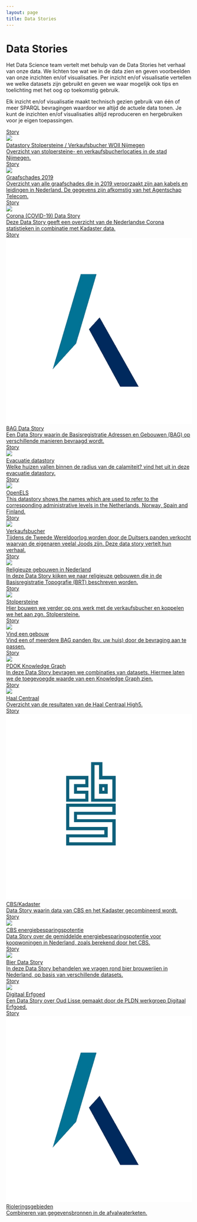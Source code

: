 ```yaml
---
layout: page
title: Data Stories
---
```


# Data Stories

Het Data Science team vertelt met behulp van de Data Stories het verhaal van onze data. We lichten toe wat we in de data zien en geven voorbeelden van onze inzichten en/of visualisaties. Per inzicht en/of visualisatie vertellen we welke datasets zijn gebruikt en geven we waar mogelijk ook tips en toelichting met het oog op toekomstig gebruik.

Elk inzicht en/of visualisatie maakt technisch gezien gebruik van één of meer SPARQL bevragingen waardoor we altijd de actuele data tonen. Je kunt de inzichten en/of visualisaties altijd reproduceren en hergebruiken voor je eigen toepassingen.

<div class="cards-wrapper">
  <a href="./stolpersteine/index.html">
    <div class="card">
      <div class="card-type">Story</div>
      <img class="card-image" src="/assets/images/stolpersteine_nijmegen.png">
      <div class="card-title">Datastory Stolpersteine / Verkaufsbucher WOII Nijmegen</div>
      <div class="card-description">Overzicht van stolpersteine- en verkaufsbucherlocaties in de stad Nijmegen.</div>
    </div>
  </a>
  <a href="./graafschades/index.html">
    <div class="card">
      <div class="card-type">Story</div>
      <img class="card-image" src="/assets/images/graafschades.webp">
      <div class="card-title">Graafschades 2019</div>
      <div class="card-description">Overzicht van alle graafschades die in 2019 veroorzaakt zijn aan kabels en leidingen in Nederland.  De gegevens zijn afkomstig van het Agentschap Telecom.</div>
    </div>
  </a>
  <a href="/stories/covid-19/">
    <div class="card">
      <div class="card-type">Story</div>
      <img class="card-image" src="/assets/images/covid-19.jpg">
      <div class="card-title">Corona (COVID-19) Data Story</div>
      <div class="card-description">Deze Data Story geeft een overzicht van de Nederlandse Corona statistieken in combinatie met Kadaster data.</div>
    </div>
  </a>
  <a href="./bag/index.html">
    <div class="card">
      <div class="card-type">Story</div>
      <img class="card-image" src="/assets/images/kadaster-logo.png">
      <div class="card-title">BAG Data Story</div>
      <div class="card-description">Een Data Story waarin de Basisregistratie Adressen en Gebouwen (BAG) op verschillende manieren bevraagd wordt.</div>
    </div>
  </a>
  <!--
  <a href="./bgt-high3/index.html">
    <div class="card">
      <div class="card-type">Story</div>
      <img class="card-image" src="/assets/images/bgt.jpg">
      <div class="card-title">Basisregistratie Topografie Datastory</div>
      <div class="card-description">Data Story voor de BGT High3 week. Deze datastory geeft aan wat er mogelijk is wanneer de BGT als linked data beschikbaar is.</div>
    </div>
  </a>
  -->
  <a href="./evacuatie/index.html">
    <div class="card">
      <div class="card-type">Story</div>
      <img class="card-image" src="/assets/images/lucht-alarm.jpg">
      <div class="card-title">Evacuatie datastory</div>
      <div class="card-description">Welke huizen vallen binnen de radius van de calamiteit? vind het uit in deze evacuatie datastory.</div>
    </div>
  </a>
  <a href="./openels/index.html">
    <div class="card">
      <div class="card-type">Story</div>
      <img class="card-image" src="/assets/images/openelslogo.png">
      <div class="card-title">OpenELS</div>
      <div class="card-description">This datastory shows the names which are used to refer to the corresponding administrative levels in the Netherlands, Norway, Spain and Finland.</div>
    </div>
  </a>
  <a href="./verkaufsbucher/index.html">
    <div class="card">
      <div class="card-type">Story</div>
      <img class="card-image" src="/assets/images/Logo_Nationaal_Archief_2018.png">
      <div class="card-title">Verkaufsbucher</div>
      <div class="card-description">Tijdens de Tweede Wereldoorlog worden door de Duitsers panden verkocht waarvan de eigenaren veelal Joods zijn. Deze data story vertelt hun verhaal.</div>
    </div>
  </a>
  <a href="./religieuze-gebouwen/index.html">
    <div class="card">
      <div class="card-type">Story</div>
      <img class="card-image" src="/assets/images/sint-jan.jpg">
      <div class="card-title">Religieuze gebouwen in Nederland</div>
      <div class="card-description">In deze Data Story kijken we naar religieuze gebouwen die in de Basisregistratie Topografie (BRT) beschreven worden.</div>
    </div>
  </a>
  <a href="./hack-a-lod-2019/index.html">
    <div class="card">
      <div class="card-type">Story</div>
      <img class="card-image" src="/assets/images/hack-a-lod.jpg">
      <div class="card-title">Stolpersteine</div>
      <div class="card-description">Hier bouwen we verder op ons werk met de verkaufsbucher en koppelen we het aan zgn. Stolpersteine.</div>
    </div>
  </a>
  <a href="./vind-een-gebouw/index.html">
    <div class="card">
      <div class="card-type">Story</div>
      <img class="card-image" src="/assets/images/huis.png">
      <div class="card-title">Vind een gebouw</div>
      <div class="card-description">Vind een of meerdere BAG panden (bv. uw huis) door de bevraging aan te passen.</div>
    </div>
  </a>
  <a href="./pdok-knowledge-graph/index.html">
    <div class="card">
      <div class="card-type">Story</div>
      <img class="card-image" src="/assets/images/pdok-logo-text.png">
      <div class="card-title">PDOK Knowledge Graph</div>
      <div class="card-description">In deze Data Story bevragen we combinaties van datasets.  Hiermee laten we de toegevoegde waarde van een Knowledge Graph zien.
      </div>
    </div>
  </a>
  <a href="./haal-centraal/index.html">
    <div class="card">
      <div class="card-type">Story</div>
      <img class="card-image" src="/assets/images/voetbal.jpg">
      <div class="card-title">Haal Centraal</div>
      <div class="card-description">Overzicht van de resultaten van de Haal Centraal High5.</div>
    </div>
  </a>
  <a href="./cbs/index.html">
    <div class="card">
      <div class="card-type">Story</div>
      <img class="card-image" src="/assets/images/cbs-logo.png">
      <div class="card-title">CBS/Kadaster</div>
      <div class="card-description">Data Story waarin data van CBS en het Kadaster gecombineerd wordt.</div>
    </div>
  </a>
  <a href="./energiebesparing/index.html">
    <div class="card">
      <div class="card-type">Story</div>
      <img class="card-image" src="/assets/images/groene-stroom.png">
      <div class="card-title">CBS energiebesparingspotentie</div>
      <div class="card-description">Data Story over de gemiddelde energiebesparingspotentie voor koopwoningen in Nederland, zoals berekend door het CBS.</div>
    </div>
  </a>
  <a href="./bier/index.html">
    <div class="card">
      <div class="card-type">Story</div>
      <img class="card-image" src="/assets/images/bier.jpg">
      <div class="card-title">Bier Data Story</div>
      <div class="card-description">In deze Data Story behandelen we vragen rond bier brouwerijen in Nederland, op basis van verschillende datasets.</div>
    </div>
  </a>
  <a href="./digitaal-erfgoed/index.html">
    <div class="card">
      <div class="card-type">Story</div>
      <img class="card-image" src="/assets/images/Lisse_logo_tile.jpg">
      <div class="card-title">Digitaal Erfgoed</div>
      <div class="card-description">Een Data Story over Oud Lisse gemaakt door de PLDN werkgroep Digitaal Erfgoed.</div>
    </div>
  </a>
  <a href="./rioleringsgebieden/index.html">
    <div class="card">
      <div class="card-type">Story</div>
      <img class="card-image" src="/assets/images/kadaster-logo.png">
      <div class="card-title">Rioleringsgebieden</div>
      <div class="card-description">Combineren van gegevensbronnen in de afvalwaterketen.</div>
    </div>
  </a>
  <!--
  <a href="./nationaal-archief/index.html">
    <div class="card">
      <div class="card-type">Story</div>
      <img class="card-image" src="/assets/images/nationaal-archief-logo.jpg">
      <div class="card-title">Nationaal Archief + BAG</div>
      <div class="card-description">Deze Data Story gaat over de
      Beeldbank van het Nationaal Archief in combinatie met de
      Basisregistratie Adressen en Gebouwen (BAG).</div>
    </div>
  </a>
  -->
</div>

